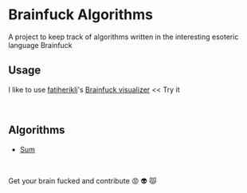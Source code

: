 # Brainfuck Algorithms
A project to keep track of algorithms written in the interesting esoteric language Brainfuck

## Usage

I like to use [fatiherikli](https://github.com/fatiherikli)'s [Brainfuck visualizer](https://fatiherikli.github.io/brainfuck-visualizer/) << Try it

<br>

## Algorithms
- [Sum](https://github.com/feliborgez/brainfuck-algorithms/tree/master/sum)

<br>

Get your brain fucked and contribute :rage: :alien: :pouting_cat:
